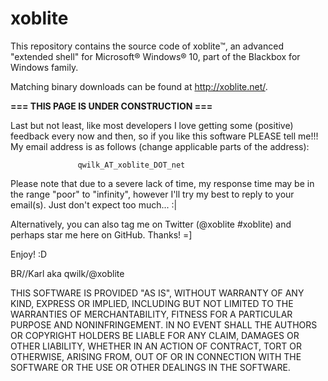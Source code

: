 # xoblite
This repository contains the source code of xoblite™, an advanced "extended shell" for Microsoft® Windows® 10, part of the Blackbox for Windows family.

Matching binary downloads can be found at http://xoblite.net/.

**=== THIS PAGE IS UNDER CONSTRUCTION ===**

Last but not least, like most developers I love getting some (positive) feedback every now and then, so if you like this software PLEASE tell me!!! My email address is as follows (change applicable parts of the address):

                   qwilk_AT_xoblite_DOT_net
Please note that due to a severe lack of time, my response time may be in the range "poor" to "infinity", however I'll try my best to reply to your email(s). Just don't expect too much... :|

Alternatively, you can also tag me on Twitter (@xoblite #xoblite) and perhaps star me here on GitHub. Thanks! =]

Enjoy! :D

BR//Karl aka qwilk/@xoblite

THIS SOFTWARE IS PROVIDED "AS IS", WITHOUT WARRANTY OF ANY KIND, EXPRESS OR IMPLIED, INCLUDING BUT NOT LIMITED TO THE WARRANTIES OF MERCHANTABILITY, FITNESS FOR A PARTICULAR PURPOSE AND NONINFRINGEMENT. IN NO EVENT SHALL THE AUTHORS OR COPYRIGHT HOLDERS BE LIABLE FOR ANY CLAIM, DAMAGES OR OTHER LIABILITY, WHETHER IN AN ACTION OF CONTRACT, TORT OR OTHERWISE, ARISING FROM, OUT OF OR IN CONNECTION WITH THE SOFTWARE OR THE USE OR OTHER DEALINGS IN THE SOFTWARE.
